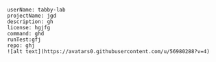 
        userName: tabby-lab
        projectName: jgd
        description: gh
        license: hgjfg
        command: ghd
        runTest:gfj
        repo: ghj
        ![alt text](https://avatars0.githubusercontent.com/u/56980288?v=4)
    